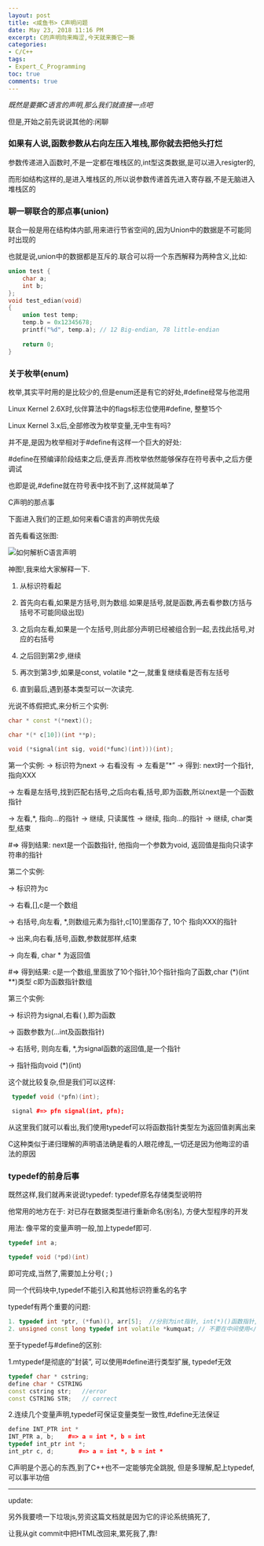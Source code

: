 ```yaml
---
layout: post
title: <咸鱼书> C声明问题
date: May 23, 2018 11:16 PM
excerpt: C的声明向来晦涩,今天就来撕它一撕
categories:
- C/C++
tags:
- Expert_C_Programming
toc: true
comments: true
---
```


*既然是要撕C语言的声明,那么我们就直接一点吧*

但是,开始之前先说说其他的:闲聊

### 如果有人说,函数参数从右向左压入堆栈,那你就去把他头打烂

 参数传递进入函数时,不是一定都在堆栈区的,int型这类数据,是可以进入resigter的,

 而形如结构这样的,是进入堆栈区的,所以说参数传递首先进入寄存器,不是无脑进入堆栈区的

### 聊一聊联合的那点事(union)

 联合一般是用在结构体内部,用来进行节省空间的,因为Union中的数据是不可能同时出现的

 也就是说,union中的数据都是互斥的.联合可以将一个东西解释为两种含义,比如:

```cpp
union test {
    char a;
	int b;
};
void test_edian(void)
{
    union test temp;
	temp.b = 0x12345678;
	printf("%d", temp.a); // 12 Big-endian, 78 little-endian
	
	return 0;
}
```

### 关于枚举(enum)

枚举,其实平时用的是比较少的,但是enum还是有它的好处,#define经常与他混用

Linux Kernel 2.6X时,伙伴算法中的flags标志位使用#define, 整整15个

Linux Kernel 3.x后,全部修改为枚举变量,无中生有吗?

并不是,是因为枚举相对于#define有这样一个巨大的好处:

\#define在预编译阶段结束之后,便丢弃.而枚举依然能够保存在符号表中,之后方便调试

也即是说,#define就在符号表中找不到了,这样就简单了

C声明的那点事

下面进入我们的正题,如何来看C语言的声明优先级

首先看看这张图:

![如何解析C语言声明](http://p8pmsq2a4.bkt.clouddn.com/C_statement.png) 

神图!,我来给大家解释一下.

1. 从标识符看起

2. 首先向右看,如果是方括号,则为数组.如果是括号,就是函数,再去看参数(方括与括号不可能同级出现)

3. 之后向左看,如果是一个左括号,则此部分声明已经被组合到一起,去找此括号,对应的右括号

4. 之后回到第2步,继续

5. 再次到第3步,如果是const, volatile *之一,就重复继续看是否有左括号

6. 直到最后,遇到基本类型可以一次读完.

光说不练假把式,来分析三个实例:

```cpp
char * const *(*next)();

char *(* c[10])(int **p);

void (*signal(int sig, void(*func)(int)))(int);

```
第一个实例:
-> 标识符为next -&gt; 右看没有 -&gt; 左看是”*” -&gt; 得到: next时一个指针,指向XXX

-> 左看是左括号,找到匹配右括号,之后向右看,括号,即为函数,所以next是一个函数指针

-> 左看,*, 指向…的指针 -&gt; 继续, 只读属性 -&gt; 继续, 指向…的指针 -&gt; 继续, char类型,结束

\#=> 得到结果: next是一个函数指针, 他指向一个参数为void, 返回值是指向只读字符串的指针

第二个实例:

-> 标识符为c

-> 右看,[],c是一个数组

-> 右括号,向左看, *,则数组元素为指针,c[10]里面存了, 10个 指向XXX的指针

-> 出来,向右看,括号,函数,参数就那样,结束

-> 向左看, char * 为返回值

\#=> 得到结果: c是一个数组,里面放了10个指针,10个指针指向了函数,char (\*)(int \*\*)类型 c即为函数指针数组

第三个实例:

-> 标识符为signal,右看( ),即为函数

-> 函数参数为(…int及函数指针)

-> 右括号, 则向左看, *,为signal函数的返回值,是一个指针

-> 指针指向void (*)(int)

这个就比较复杂,但是我们可以这样:

```cpp
 typedef void (*pfn)(int);
 
 signal #=> pfn signal(int, pfn);

```
 从这里我们就可以看出,我们使用typedef可以将函数指针类型左为返回值剥离出来
 
 C这种类似于递归理解的声明语法确是看的人眼花缭乱,一切还是因为他晦涩的语法的原因
 
###  typedef的前身后事

既然这样,我们就再来说说typedef: typedef原名存储类型说明符

他常用的地方在于: 对已存在数据类型进行重新命名(别名), 方便大型程序的开发

用法: 像平常的变量声明一般,加上typedef即可.

```cpp
typedef int a;

typedef void (*pd)(int)
```

即可完成,当然了,需要加上分号( ; )

同一个代码块中,typedef不能引入和其他标识符重名的名字

typedef有两个重要的问题:

```cpp
1. typedef int *ptr, (*fun)(), arr[5];  //分别为int指针, int(*)()函数指针, size=5的int数组
2. unsigned const long typedef int volatile *kumquat; // 不要在中间使用</span>
```
至于typedef与#define的区别:

1.mtypedef是彻底的”封装”, 可以使用#define进行类型扩展, typedef无效

```cpp
typedef char * cstring;
define char * CSTRING
const cstring str;   //error
const CSTRING STR;   // correct
```
2.连续几个变量声明,typedef可保证变量类型一致性,#define无法保证

```cpp
define INT_PTR int *
INT_PTR a, b;    #=> a = int *, b = int 
typedef int_ptr int *;
int_ptr c, d;       #=> a = int *, b = int *
```

C声明是个恶心的东西,到了C++也不一定能够完全跳脱, 但是多理解,配上typedef,可以事半功倍

* * *

update: 

另外我要喷一下垃圾js,劳资这篇文档就是因为它的评论系统搞死了,

让我从git commit中把HTML改回来,累死我了,靠!
